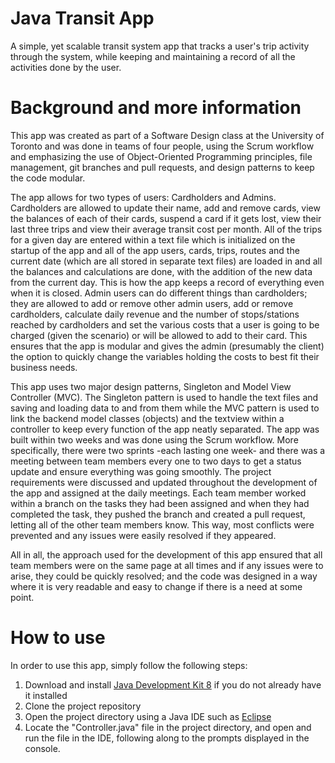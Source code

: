 # Java Transit App
A simple, yet scalable transit system app that tracks a user's trip activity through the system, while keeping and maintaining a record of all the activities done by the user.
# Background and more information
This app was created as part of a Software Design class at the University of Toronto and was done in teams of four people, using the Scrum workflow and emphasizing the use of Object-Oriented Programming principles, file management, git branches and pull requests, and design patterns to keep the code modular.

The app allows for two types of users: Cardholders and Admins. Cardholders are allowed to update their name, add and remove cards, view the balances of each of their cards, suspend a card if it gets lost, view their last three trips and view their average transit cost per month. All of the trips for a given day are entered within a text file which is initialized on the startup of the app and all of the app users, cards, trips, routes and the current date (which are all stored in separate text files) are loaded in and all the balances and calculations are done, with the addition of the new data from the current day. This is how the app keeps a record of everything even when it is closed. Admin users can do different things than cardholders; they are allowed to add or remove other admin users, add or remove cardholders, calculate daily revenue and the number of stops/stations reached by cardholders and set the various costs that a user is going to be charged (given the scenario) or will be allowed to add to their card. This ensures that the app is modular and gives the admin (presumably the client) the option to quickly change the variables holding the costs to best fit their business needs.

This app uses two major design patterns, Singleton and Model View Controller (MVC). The Singleton pattern is used to handle the text files and saving and loading data to and from them while the MVC pattern is used to link the backend model classes (objects) and the textview within a controller to keep every function of the app neatly separated. The app was built within two weeks and was done using the Scrum workflow. More specifically, there were two sprints -each lasting one week- and there was a meeting between team members every one to two days to get a status update and ensure everything was going smoothly. The project requirements were discussed and updated throughout the development of the app and assigned at the daily meetings. Each team member worked within a branch on the tasks they had been assigned and when they had completed the task, they pushed the branch and created a pull request, letting all of the other team members know. This way, most conflicts were prevented and any issues were easily resolved if they appeared.

All in all, the approach used for the development of this app ensured that all team members were on the same page at all times and if any issues were to arise, they could be quickly resolved; and the code was designed in a way where it is very readable and easy to change if there is a need at some point.
# How to use
In order to use this app, simply follow the following steps:

1. Download and install <a href="https://www.oracle.com/ca-en/java/technologies/javase/javase-jdk8-downloads.html">Java Development Kit 8</a> if you do not already have it installed
2. Clone the project repository
3. Open the project directory using a Java IDE such as <a href="https://www.eclipse.org/downloads/">Eclipse</a>
4. Locate the "Controller.java" file in the project directory, and open and run the file in the IDE, following along to the prompts displayed in the console.
